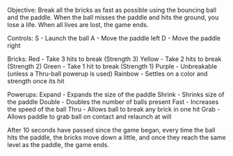 Objective:
Break all the bricks as fast as possible using the bouncing ball and the paddle. When the ball misses the paddle and hits the ground, you lose a life. When all lives are lost, the game ends.

Controls:
S - Launch the ball
A - Move the paddle left
D - Move the paddle right

Bricks:
Red - Take 3 hits to break (Strength 3)
Yellow - Take 2 hits to break (Strength 2)
Green - Take 1 hit to break (Strength 1)
Purple - Unbreakable (unless a Thru-ball powerup is used)
Rainbow - Settles on a color and strength once its hit

Powerups:
Expand - Expands the size of the paddle
Shrink - Shrinks size of the paddle
Double - Doubles the number of balls present
Fast - Increases the speed of the ball
Thru - Allows ball to break any brick in one hit
Grab - Allows paddle to grab ball on contact and relaunch at will

After 10 seconds have passed since the game began, every time the ball hits the paddle, the bricks move down a little, and once they reach the same level as the paddle, the game ends.